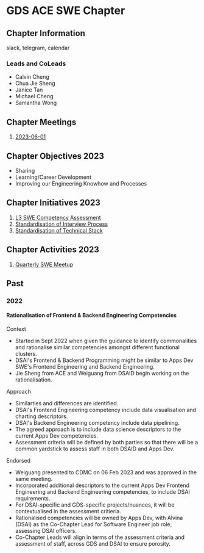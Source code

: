 # GDS ACE SWE Chapter

## Chapter Information

slack, telegram, calendar

### Leads and CoLeads
- Calvin Cheng
- Chua Jie Sheng
- Janice Tan
- Michael Cheng
- Samantha Wong

## Chapter Meetings

1. [2023-06-01](meeting/meeting_20230601.md)

## Chapter Objectives 2023

- Sharing
- Learning/Career Development
- Improving our Engineering Knowhow and Processes

## Chapter Initiatives 2023

1. [L3 SWE Competency Assessment](initiative/competency_assessment.md)
2. [Standardisation of Interview Process](initiative/interview_standardisation.md)
3. [Standardisation of Technical Stack](initiative/tech_stack_standardisation.md)

## Chapter Activities 2023

1. [Quarterly SWE Meetup](swe_meetup/meetup_2023_2.md)

## Past

### 2022

#### Rationalisation of Frontend & Backend Engineering Competencies

Context

- Started in Sept 2022 when given the guidance to identify commonalities and rationalise similar competencies amongst different functional clusters.
- DSAI's Frontend & Backend Programming might be similar to Apps Dev SWE's Frontend Engineering and Backend Engineering.
- Jie Sheng from ACE and Weiguang from DSAID begin working on the rationalisation.

Approach

- Similarties and differences are identified.
- DSAI's Frontend Engineering competency include data visualisation and charting descriptors.
- DSAI's Backend Engineering competency include data pipelining.
- The agreed approach is to include data science descriptors to the current Apps Dev competencies.
- Assessment criteria will be defined by both parties so that there will be a common yardstick to assess staff in both DSAID and Apps Dev.

Endorsed

- Weiguang presented to CDMC on 06 Feb 2023 and was approved in the same meeting.
- Incorporated additional descriptors to the current Apps Dev Frontend Engineering and Backend Engineering competencies, to include DSAI requirements.
- For DSAI-specific and GDS-specific projects/nuances, it will be contextualised in the assessment critieria.
- Rationalised competencies will be owned by Apps Dev, with Alvina (DSAI) as the Co-Chapter Lead for Software Engineer job role, assessing DSAI officers.
- Co-Chapter Leads will align in terms of the assessment criteria and assessment of staff, across GDS and DSAI to ensure porosity.